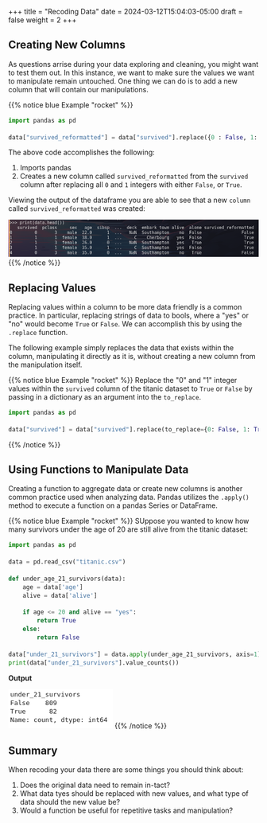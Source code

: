 +++
title = "Recoding Data"
date = 2024-03-12T15:04:03-05:00
draft = false
weight = 2
+++

## Creating New Columns

As questions arrise during your data exploring and cleaning, you might want to test them out. In this instance, we want to make sure the values we want to manipulate remain untouched. One thing we can do is to add a new column that will contain our manipulations.

{{% notice blue Example "rocket" %}}
```python
import pandas as pd

data["survived_reformatted"] = data["survived"].replace({0 : False, 1: True})
```

The above code accomplishes the following:
1. Imports pandas
1. Creates a new column called `survived_reformatted` from the `survived` column after replacing all `0` and `1` integers with either `False`, or `True`.

Viewing the output of the dataframe you are able to see that a new `column` called `survived_reformatted` was created:

![Displaying the output of our dataframe using the data.head() function](pictures/survived-reformatted.png?classes=border)
{{% /notice %}}

## Replacing Values

Replacing values within a column to be more data friendly is a common practice. In particular, replacing strings of data to bools, where a "yes" or "no" would become `True` or `False`. We can accomplish this by using the `.replace` function.

The following example simply replaces the data that exists within the column, manipulating it directly as it is, without creating a new column from the manipulation itself.

{{% notice blue Example "rocket" %}}
Replace the "0" and "1" integer values within the `survived` column of the titanic dataset to `True` or `False` by passing in a dictionary as an argument into the `to_replace`.

```python
import pandas as pd

data["survived"] = data["survived"].replace(to_replace={0: False, 1: True})
```
{{% /notice %}}

## Using Functions to Manipulate Data

Creating a function to aggregate data or create new columns is another common practice used when analyzing data. Pandas utilizes the `.apply()` method to execute a function on a pandas Series or DataFrame.

{{% notice blue Example "rocket" %}}
SUppose you wanted to know how many survivors under the age of 20 are still alive from the titanic dataset:

```python
import pandas as pd

data = pd.read_csv("titanic.csv")

def under_age_21_survivors(data):
    age = data['age']
    alive = data['alive']

    if age <= 20 and alive == "yes":
        return True
    else:
        return False

data["under_21_survivors"] = data.apply(under_age_21_survivors, axis=1)
print(data["under_21_survivors"].value_counts())
```

**Output**

![pandas function that applies conditional formatting to a dataframe checking if survivors under the age of 21 are still alive](pictures/under-age-21-survivors.png?classes=border)
{{% /notice %}}

## Summary

When recoding your data there are some things you should think about:
1. Does the original data need to remain in-tact?
1. What data tyes should be replaced with new values, and what type of data should the new value be?
1. Would a function be useful for repetitive tasks and manipulation?